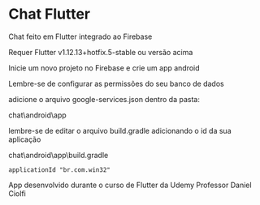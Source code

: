 # Chat Flutter

Chat feito em Flutter integrado ao Firebase

Requer Flutter v1.12.13+hotfix.5-stable ou versão acima


Inicie um novo projeto no Firebase e crie um app android

Lembre-se de configurar as permissões do seu banco de dados

adicione o arquivo google-services.json dentro da pasta:

chat\android\app

lembre-se de editar o arquivo build.gradle adicionando o id da sua aplicação

chat\android\app\build.gradle

	applicationId "br.com.win32"

App desenvolvido durante o curso de Flutter da Udemy
Professor Daniel Ciolfi